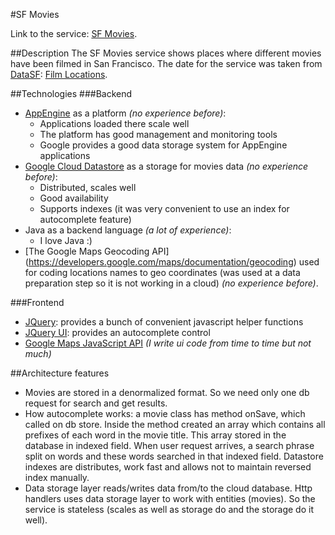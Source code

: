 #SF Movies

Link to the service: [SF Movies](http://sf-movies-1212.appspot.com/).

##Description
The SF Movies service shows places where different movies have been filmed in San Francisco. 
The date for the service was taken from [DataSF](http://www.datasf.org/): [Film Locations](https://data.sfgov.org/Arts-Culture-and-Recreation-/Film-Locations-in-San-Francisco/yitu-d5am).

##Technologies
###Backend
* [AppEngine](https://cloud.google.com/appengine/) as a platform _(no experience before)_:
    * Applications loaded there scale well
    * The platform has good management and monitoring tools
    * Google provides a good data storage system for AppEngine applications
* [Google Cloud Datastore](https://cloud.google.com/storage/) as a storage for movies data _(no experience before)_:
    * Distributed, scales well
    * Good availability
    * Supports indexes (it was very convenient to use an index for autocomplete feature)
* Java as a backend language _(a lot of experience)_:
    * I love Java :)
* [The Google Maps Geocoding API] (https://developers.google.com/maps/documentation/geocoding) used for coding locations names to geo coordinates
(was used at a data preparation step so it is not working in a cloud) _(no experience before)_.

###Frontend
* [JQuery](https://jquery.com/): provides a bunch of convenient javascript helper functions 
* [JQuery UI](https://jqueryui.com/): provides an autocomplete control
* [Google Maps JavaScript API](https://developers.google.com/maps/documentation/javascript/)
_(I write ui code from time to time but not much)_

##Architecture features
* Movies are stored in a denormalized format. So we need only one db request for search and get results.
* How autocomplete works: a movie class has method onSave, which called on db store. 
Inside the method created an array which contains all prefixes of each word in the movie title.
This array stored in the database in indexed field. When user request arrives, a search phrase split
on words and these words searched in that indexed field.
Datastore indexes are distributes, work fast and allows not to maintain reversed index manually. 
* Data storage layer reads/writes data from/to the cloud database. Http handlers uses data storage layer to work 
with entities (movies). So the service is stateless (scales as well as storage do and the storage do it well).
